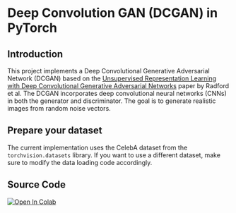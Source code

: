 # Deep Convolution GAN (DCGAN) in PyTorch

## Introduction

This project implements a Deep Convolutional Generative Adversarial Network (DCGAN) based on the [Unsupervised Representation Learning with Deep Convolutional Generative Adversarial Networks](https://arxiv.org/pdf/1511.06434.pdf) paper by Radford et al. The DCGAN incorporates deep convolutional neural networks (CNNs) in both the generator and discriminator. The goal is to generate realistic images from random noise vectors.

## Prepare your dataset

The current implementation uses the CelebA dataset from the `torchvision.datasets` library. If you want to use a different dataset, make sure to modify the data loading code accordingly.

## Source Code

[![Open In Colab](https://colab.research.google.com/assets/colab-badge.svg)](https://colab.research.google.com/github/danplotkin/DCGAN_PyTorch/blob/main/DCGAN.ipynb)
